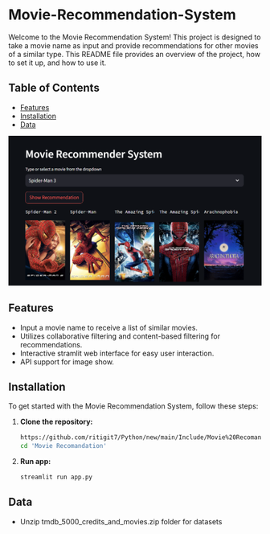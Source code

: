 # Movie-Recommendation-System

Welcome to the Movie Recommendation System! This project is designed to take a movie name as input and provide recommendations for other movies of a similar type. This README file provides an overview of the project, how to set it up, and how to use it.

## Table of Contents

- [Features](#features)
- [Installation](#installation)
- [Data](#data)

![Movie Recommendation System Screenshot](https://github.com/ritigit7/Python/blob/main/Include/Movie%20Recomandation/Screenshot%202024-06-10%20175234.png)


## Features

- Input a movie name to receive a list of similar movies.
- Utilizes collaborative filtering and content-based filtering for recommendations.
- Interactive stramlit web interface for easy user interaction.
- API support for image show.

## Installation

To get started with the Movie Recommendation System, follow these steps:

1. **Clone the repository:**
   ```sh
   https://github.com/ritigit7/Python/new/main/Include/Movie%20Recomandation
   cd 'Movie Recomandation'

2. **Run app:**
   ```sh
   streamlit run app.py 

## Data
- Unzip tmdb_5000_credits_and_movies.zip folder for datasets
  
